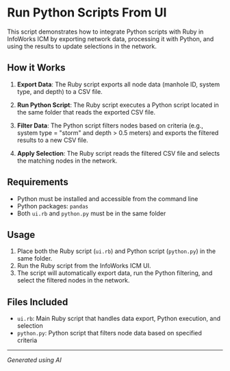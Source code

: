 # Run Python Scripts From UI

This script demonstrates how to integrate Python scripts with Ruby in InfoWorks ICM by exporting network data, processing it with Python, and using the results to update selections in the network.

## How it Works

1. **Export Data**: The Ruby script exports all node data (manhole ID, system type, and depth) to a CSV file.

2. **Run Python Script**: The Ruby script executes a Python script located in the same folder that reads the exported CSV file.

3. **Filter Data**: The Python script filters nodes based on criteria (e.g., system type = "storm" and depth > 0.5 meters) and exports the filtered results to a new CSV file.

4. **Apply Selection**: The Ruby script reads the filtered CSV file and selects the matching nodes in the network.

## Requirements

- Python must be installed and accessible from the command line
- Python packages: `pandas`
- Both `ui.rb` and `python.py` must be in the same folder

## Usage

1. Place both the Ruby script (`ui.rb`) and Python script (`python.py`) in the same folder.
2. Run the Ruby script from the InfoWorks ICM UI.
3. The script will automatically export data, run the Python filtering, and select the filtered nodes in the network.

## Files Included

- `ui.rb`: Main Ruby script that handles data export, Python execution, and selection
- `python.py`: Python script that filters node data based on specified criteria

---
*Generated using AI*
